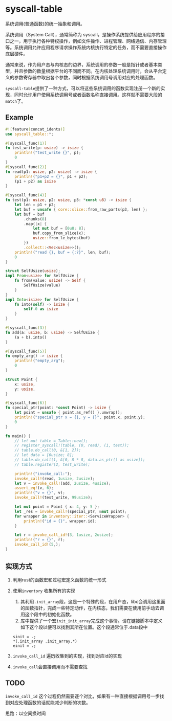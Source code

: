 # syscall-table

系统调用(普通函数)的统一抽象和调用。

系统调用（System Call），通常简称为 syscall，是操作系统提供给应用程序的接口之一，用于执行各种特权操作，例如文件操作、进程管理、网络通信、内存管理等。系统调用允许应用程序请求操作系统内核执行特定的任务，而不需要直接操作底层硬件。

通常来说，作为用户态与内核态的边界，系统调用的参数一般是指针或者基本类型，并且参数的数量根据平台的不同而不同。在内核处理系统调用时，会从平台定义的参数寄存器中取出各个参数，同时根据系统调用号调用对应的处理函数。

`syscall-table`提供了一种方式，可以将这些系统调用的函数实现注册一个新的实现，同时允许用户使用系统调用号或者函数名称直接调用。这样就不需要大段的`match`了。



## Example

```rust
#![feature(concat_idents)]
use syscall_table::*;

#[syscall_func(1)]
fn test_write(p: usize) -> isize {
    println!("test_write {}", p);
    0
}
#[syscall_func(2)]
fn read(p1: usize, p2: usize) -> isize {
    println!("p1+p2 = {}", p1 + p2);
    (p1 + p2) as isize
}

#[syscall_func(4)]
fn test(p1: usize, p2: usize, p3: *const u8) -> isize {
    let len = p1 + p2;
    let buf = unsafe { core::slice::from_raw_parts(p3, len) };
    let buf = buf
        .chunks(8)
        .map(|x| {
            let mut buf = [0u8; 8];
            buf.copy_from_slice(x);
            usize::from_le_bytes(buf)
        })
        .collect::<Vec<usize>>();
    println!("read {}, buf = {:?}", len, buf);
    0
}

struct SelfUsize(usize);
impl From<usize> for SelfUsize {
    fn from(value: usize) -> Self {
        SelfUsize(value)
    }
}
impl Into<isize> for SelfUsize {
    fn into(self) -> isize {
        self.0 as isize
    }
}

#[syscall_func(3)]
fn add(a: usize, b: usize) -> SelfUsize {
    (a + b).into()
}

#[syscall_func(5)]
fn empty_arg() -> isize {
    println!("empty_arg");
    0
}

struct Point {
    x: usize,
    y: usize,
}

#[syscall_func(6)]
fn special_ptr(point: *const Point) -> isize {
    let point = unsafe { point.as_ref() }.unwrap();
    println!("special_ptr x = {}, y = {}", point.x, point.y);
    0
}

fn main() {
    // let mut table = Table::new();
    // register_syscall!(table, (0, read), (1, test));
    // table.do_call(0, &[1, 2]);
    // let data = [6usize; 8];
    // table.do_call(1, &[0, 8 * 8, data.as_ptr() as usize]);
    // table.register(2, test_write);

    println!("invoke_call:");
    invoke_call!(read, 1usize, 2usize);
    let v = invoke_call!(add, 2usize, 4usize);
    assert_eq!(v, 6);
    println!("v = {}", v);
    invoke_call!(test_write, 99usize);

    let mut point = Point { x: 4, y: 5 };
    let _res = invoke_call!(special_ptr, &mut point);
    for wrapper in inventory::iter::<ServiceWrapper> {
        println!("id = {}", wrapper.id);
    }

    let r = invoke_call_id!(3, 1usize, 2usize);
    println!("r = {}", r);
    invoke_call_id!(5,);
}

```



## 实现方式

1. 利用rust的函数宏和过程宏定义函数的统一形式

2. 使用`inventory` 收集所有的实现

   1. 其利用`.init_array`段，这是一个特殊的段，在用户态，libc会调用这里面的函数指针，完成一些特定动作，在内核态，我们需要在使用前手动去调用这个段中的初始化函数。
   2. 库中提供了一个宏`init_init_array`完成这个事情。请在链接脚本中定义如下这个段以便可以找到其所在位置。这个段通常位于.data段中

   ```
   sinit = .;
   *(.init_array .init_array.*)
   einit = .;
   ```

3. `invoke_call_id` 遍历收集到的实现，找到对应id的实现

4. `invoke_call`会直接调用而不需要查找



## TODO

`invoke_call_id` 这个过程仍然需要逐个对比，如果有一种直接根据调用号一步找到对应处理函数的话就能减少判断的次数。

思路：以空间换时间